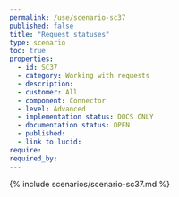 ```yaml
---
permalink: /use/scenario-sc37
published: false
title: "Request statuses"
type: scenario
toc: true
properties:
  - id: SC37
  - category: Working with requests
  - description:
  - customer: All
  - component: Connector
  - level: Advanced
  - implementation status: DOCS ONLY
  - documentation status: OPEN
  - published:
  - link to lucid:
require:
required_by:
---
```


{% include scenarios/scenario-sc37.md %}
